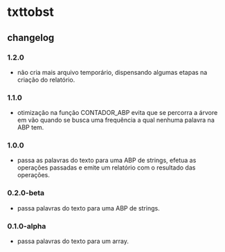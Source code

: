 # txttobst

## changelog

### 1.2.0
- não cria mais arquivo temporário, dispensando algumas etapas na criação do relatório.

### 1.1.0
- otimização na função CONTADOR_ABP evita que se percorra a árvore em vão quando se busca uma frequência a qual nenhuma palavra na ABP tem.

### 1.0.0
- passa as palavras do texto para uma ABP de strings, efetua as operações passadas e emite um relatório com o resultado das operações.

### 0.2.0-beta
- passa palavras do texto para uma ABP de strings.

### 0.1.0-alpha
- passa palavras do texto para um array.